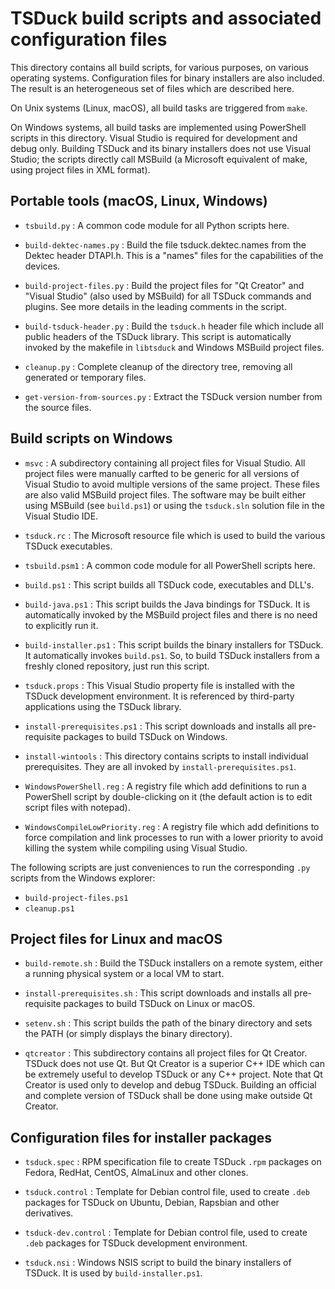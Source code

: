 # TSDuck build scripts and associated configuration files

This directory contains all build scripts, for various purposes, on various
operating systems. Configuration files for binary installers are also included.
The result is an heterogeneous set of files which are described here.

On Unix systems (Linux, macOS), all build tasks are triggered from `make`.

On Windows systems, all build tasks are implemented using PowerShell scripts in
this directory. Visual Studio is required for development and debug only.
Building TSDuck and its binary installers does not use Visual Studio; the
scripts directly call MSBuild (a Microsoft equivalent of make, using project
files in XML format).

## Portable tools (macOS, Linux, Windows)

- `tsbuild.py` : A common code module for all Python scripts here.

- `build-dektec-names.py` : Build the file tsduck.dektec.names from the Dektec
  header DTAPI.h. This is a "names" files for the capabilities of the devices.

- `build-project-files.py` : Build the project files for "Qt Creator" and
  "Visual Studio" (also used by MSBuild) for all TSDuck commands and plugins.
  See more details in the leading comments in the script.

- `build-tsduck-header.py` : Build the `tsduck.h` header file which include
  all public headers of the TSDuck library. This script is automatically invoked
  by the makefile in `libtsduck` and Windows MSBuild project files.

- `cleanup.py` : Complete cleanup of the directory tree, removing all generated
  or temporary files.

- `get-version-from-sources.py` : Extract the TSDuck version number from the
  source files.

## Build scripts on Windows

- `msvc` : A subdirectory containing all project files for Visual Studio. All
  project files were manually carfted to be generic for all versions of Visual
  Studio to avoid multiple versions of the same project.
  These files are also valid MSBuild project files. The software may be built
  either using MSBuild (see `build.ps1`) or using the `tsduck.sln` solution file
  in the Visual Studio IDE.

- `tsduck.rc` : The Microsoft resource file which is used to build the various
  TSDuck executables.

- `tsbuild.psm1` : A common code module for all PowerShell scripts here.

- `build.ps1` : This script builds all TSDuck code, executables and DLL's.

- `build-java.ps1` : This script builds the Java bindings for TSDuck. It is
  automatically invoked by the MSBuild project files and there is no need to
  explicitly run it.

- `build-installer.ps1` : This script builds the binary installers for TSDuck.
  It automatically invokes `build.ps1`. So, to build TSDuck installers from a
  freshly cloned repository, just run this script.

- `tsduck.props` : This Visual Studio property file is installed with the TSDuck
  development environment. It is referenced by third-party applications using
  the TSDuck library.

- `install-prerequisites.ps1` : This script downloads and installs all
  pre-requisite packages to build TSDuck on Windows.

- `install-wintools` : This directory contains scripts to install individual
  prerequisites. They are all invoked by `install-prerequisites.ps1`.

- `WindowsPowerShell.reg` : A registry file which add definitions to run a
  PowerShell script by double-clicking on it (the default action is to edit
  script files with notepad).

- `WindowsCompileLowPriority.reg` : A registry file which add definitions to
  force compilation and link processes to run with a lower priority to avoid
  killing the system while compiling using Visual Studio.

The following scripts are just conveniences to run the corresponding `.py`
scripts from the Windows explorer:

- `build-project-files.ps1`
- `cleanup.ps1`

## Project files for Linux and macOS

- `build-remote.sh` : Build the TSDuck installers on a remote system, either a
  running physical system or a local VM to start.

- `install-prerequisites.sh` : This script downloads and installs all
  pre-requisite packages to build TSDuck on Linux or macOS.

- `setenv.sh` : This script builds the path of the binary directory and sets the
  PATH (or simply displays the binary directory).

- `qtcreator` : This subdirectory contains all project files for Qt Creator.
  TSDuck does not use Qt. But Qt Creator is a superior C++ IDE which can be
  extremely useful to develop TSDuck or any C++ project. Note that Qt Creator
  is used only to develop and debug TSDuck. Building an official and complete
  version of TSDuck shall be done using make outside Qt Creator.

## Configuration files for installer packages

- `tsduck.spec` : RPM specification file to create TSDuck `.rpm` packages on
  Fedora, RedHat, CentOS, AlmaLinux and other clones.

- `tsduck.control` : Template for Debian control file, used to create `.deb`
  packages for TSDuck on Ubuntu, Debian, Rapsbian and other derivatives.

- `tsduck-dev.control` : Template for Debian control file, used to create
  `.deb` packages for TSDuck development environment.

- `tsduck.nsi` : Windows NSIS script to build the binary installers of
  TSDuck. It is used by `build-installer.ps1`.
